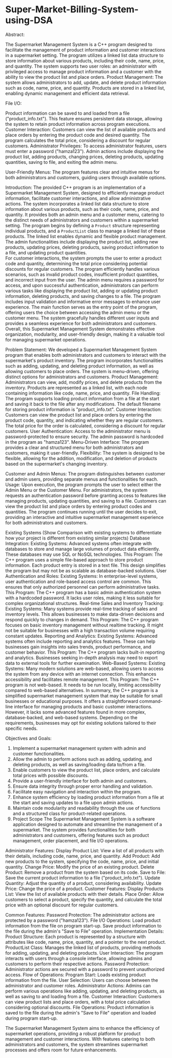 # Super-Market-Billing-System-using-DSA

Abstract: 

The Supermarket Management System is a C++ program designed to facilitate the management of product information and customer interactions in a supermarket setting. The program utilizes a linked list data structure to store information about various products, including their code, name, price, and quantity. The system supports two user roles: an administrator with privileged access to manage product information and a customer with the ability to view the product list and place orders. 
Product Management: 
The system allows administrators to add, update, and delete product information such as code, name, price, and quantity. 
Products are stored in a linked list, enabling dynamic management and efficient data retrieval. 

File I/O: 

Product information can be saved to and loaded from a file ("product_info.txt"). This feature ensures persistent data storage, allowing the system to retain product information across program executions. Customer Interaction: 
Customers can view the list of available products and place orders by entering the product code and desired quantity. 
The program calculates the total price, considering a discount for regular customers. Administrator Privileges: 
To access administrator features, users must enter a password ("hamza123"). Admin actions include displaying the product list, adding products, changing prices, deleting products, updating quantities, saving to file, and exiting the admin menu. 
 
User-Friendly Menus: 
The program features clear and intuitive menus for both administrators and customers, guiding users through available options. 

Introduction: 
The provided C++ program is an implementation of a Supermarket Management System, designed to efficiently manage product information, facilitate customer interactions, and allow administrative actions. The system incorporates a linked list data structure to store information about various products, such as their code, name, price, and quantity. It provides both an admin menu and a customer menu, catering to the distinct needs of administrators and customers within a supermarket setting. 
The program begins by defining a `Product` structure representing individual products, and a `ProductList` class to manage a linked list of these products. The linked list enables dynamic and flexible product management. The admin functionalities include displaying the product list, adding new products, updating prices, deleting products, saving product information to a file, and updating product quantities.  
For customer interactions, the system prompts the user to enter a product code and quantity, determining the total price considering potential discounts for regular customers. The program efficiently handles various scenarios, such as invalid product codes, insufficient product quantities, and incorrect input from the user. 
The admin menu requires a password for access, and upon successful authentication, administrators can perform various tasks like displaying the product list, adding or updating product information, deleting products, and saving changes to a file. The program includes input validation and informative error messages to enhance user experience. 
The main function serves as the entry point of the program, offering users the choice between accessing the admin menu or the customer menu. The system gracefully handles different user inputs and provides a seamless experience for both administrators and customers. Overall, this Supermarket Management System demonstrates effective organization, modularity, and user-friendly design, making it a valuable tool for managing supermarket operations. 

Problem Statement: 
We developed a Supermarket Management System program that enables both administrators and customers to interact with the supermarket's product inventory. The program incorporates functionalities such as adding, updating, and deleting product information, as well as allowing customers to place orders. The system is menu-driven, offering distinct options for administrators and customers. 
Product Management: 
Administrators can view, add, modify prices, and delete products from the inventory. Products are represented as a linked list, with each node containing information like code, name, price, and quantity. File Handling: 
The program supports loading product information from a file at the start and saving it back to the file after any modifications. 
The default filename for storing product information is "product_info.txt". 
Customer Interaction: 
Customers can view the product list and place orders by entering the product code, quantity, and indicating whether they are regular customers. 
The total price for the order is calculated, considering a discount for regular customers. 
User Authentication: 
Access to the administrator menu is password-protected to ensure security. 
The admin password is hardcoded in the program as "hamza123". Menu-Driven Interface: 
The program provides a clear and structured menu for both administrators and customers, making it user-friendly. Flexibility: 
The system is designed to be flexible, allowing for the addition, modification, and deletion of products based on the supermarket's changing inventory.

Customer and Admin Menus: 
The program distinguishes between customer and admin users, providing separate menus and functionalities for each. Usage: 
Upon execution, the program prompts the user to select either the Admin Menu or the Customer Menu. For administrators, the system requests an authentication password before granting access to features like managing products, updating quantities, and saving to a file. Customers can view the product list and place orders by entering product codes and quantities. 
The program continues running until the user decides to exit, providing an interactive and intuitive supermarket management experience for both administrators and customers. 

Existing Systems (Show Comparison with existing systems to differentiate how your project is different from existing similar projects) 
Database Integration: 
Existing Systems: Advanced systems often integrate with databases to store and manage large volumes of product data efficiently. These databases may use SQL or NoSQL technologies. 
This Program: The C++ program uses a simple file-based approach to store product information. Each product entry is stored in a text file. This design simplifies the program but may not be as scalable as database-backed solutions. User Authentication and Roles: 
Existing Systems: In enterprise-level systems, user authentication and role-based access control are common. This ensures that only authorized personnel can perform administrative tasks. 
This Program: The C++ program has a basic admin authentication system with a hardcoded password. It lacks user roles, making it less suitable for complex organizational structures. 
Real-time Sales and Inventory Tracking: 
Existing Systems: Many systems provide real-time tracking of sales and inventory levels. This allows businesses to make data-driven decisions and respond quickly to changes in demand. 
This Program: The C++ program focuses on basic inventory management without realtime tracking. It might not be suitable for businesses with a high transaction volume requiring constant updates. 
Reporting and Analytics: 
Existing Systems: Advanced systems often include reporting and analytics features. These can help businesses gain insights into sales trends, product performance, and customer behavior. 
This Program: The C++ program lacks built-in reporting and analytics. Businesses seeking in-depth analysis may need to export data to external tools for further examination. 
Web-Based Systems: 
Existing Systems: Many modern solutions are web-based, allowing users to access the system from any device with an internet connection. This enhances accessibility and facilitates remote management. 
This Program: The C++ program is not web-based. It needs to be run locally, limiting accessibility compared to web-based alternatives. 
In summary, the C++ program is a simplified supermarket management system that may be suitable for small businesses or educational purposes. It offers a straightforward command-line interface for managing products and basic customer interactions. However, it lacks some advanced features found in more complex, database-backed, and web-based systems. Depending on the requirements, businesses may opt for existing solutions tailored to their specific needs.

Objectives and Goals:  
1.	Implement a supermarket management system with admin and customer functionalities. 
2.	Allow the admin to perform actions such as adding, updating, and deleting products, as well as saving/loading data to/from a file. 
3.	Enable customers to view the product list, place orders, and calculate total prices with possible discounts. 
4.	Provide a user-friendly interface for both admin and customers. 
5.	Ensure data integrity through proper error handling and validation. 
6.	Facilitate easy navigation and interaction within the program. 
7.	Enhance system efficiency by loading product information from a file at the start and saving updates to a file upon admin actions. 
8.	Maintain code modularity and readability through the use of functions and a structured class for product-related operations. 
7. Project Scope 
The Supermarket Management System is a software application designed to automate and streamline the management of a supermarket. The system provides functionalities for both administrators and customers, offering features such as product management, order placement, and file I/O operations.
 
Administrator Features: 
Display Product List: View a list of all products with their details, including code, name, price, and quantity. 
Add Product: Add new products to the system, specifying the code, name, price, and initial quantity. 
Change Price: Modify the price of an existing product. 
Delete Product: Remove a product from the system based on its code. 
Save to File: Save the current product information to a file ("product_info.txt"). 
Update Quantity: Adjust the quantity of a product, considering availability. 
Update Price: Change the price of a product. 
Customer Features: 
Display Products List: View the list of available products with their details. Place Order: Allow customers to select a product, specify the quantity, and calculate the total price with an optional discount for regular customers.

Common Features: 
Password Protection: The administrator actions are protected by a password ("hamza123"). 
File I/O Operations: Load product information from the file on program start-up. 
Save product information to the file during the admin's "Save to File" operation.  Implementation Details: 
Product Structure: Each product is represented by a structure with attributes like code, name, price, quantity, and a pointer to the next product. 
ProductList Class: Manages the linked list of products, providing methods for adding, updating, and deleting products. 
User Interaction: The program interacts with users through a console interface, allowing admins and customers to perform their respective actions. 
Password Protection: Administrator actions are secured with a password to prevent unauthorized access. 
Flow of Operations: 
Program Start: Loads existing product information from the file. 
User Selection: Users can choose between the administrator and customer roles. Administrator Actions: Admins can perform various operations like adding, updating, and deleting products, as well as saving to and loading from a file. 
Customer Interaction: Customers can view product lists and place orders, with a total price calculation considering optional discounts. 
File Operations: Product information is saved to the file during the admin's "Save to File" operation and loaded during program start-up. 
 
The Supermarket Management System aims to enhance the efficiency of supermarket operations, providing a robust platform for product management and customer interactions. With features catering to both administrators and customers, the system streamlines supermarket processes and offers room for future enhancements. 

